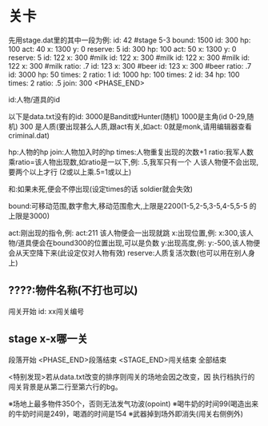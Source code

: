 
# 关卡

先用stage.dat里的其中一段为例:
<STAGE>id: 42 #stage 5-3
<PHASE>bound: 1500
id: 300 hp: 100 act: 40 x: 1300 y: 0 reserve: 5
id: 300 hp: 100 act: 50 x: 1300 y: 0 reserve: 5
id: 122 x: 300 #milk
id: 122 x: 300 #milk
id: 122 x: 300 #milk
id: 122 x: 300 #milk ratio: .7
id: 123 x: 300 #beer
id: 123 x: 300 #beer ratio: .7
id: 3000 hp: 50 times: 2 ratio: 1 <SOLDIER>
id: 1000 hp: 100 times: 2 <BOSS>
id: 34 hp: 100 times: 2 ratio: .5 join: 300
<PHASE_END>

id:人物/道具的id

以下是data.txt没有的id:
3000是Bandit或Hunter(随机)
1000是主角(id 0-29,随机)
300 是人质(要出现甚么人质,跟act有关,如act: 0就是monk,请用编辑器查看
           criminal.dat)

hp:人物的hp
join:人物加入时的hp
times:人物重复出现的次数+1
ratio:我军人数乘ratio=该人物出现数,如ratio是一以下,例: .5,我军只有一个
人该人物便不会出现,要两个以上才行
(2或以上乘.5=1或以上)

<BOSS>和<SOLDIER>:如果<BOSS>未死,<SOLDIER>便会不停出现(设定times的话
soldier就会失效)

bound:可移动范围,数字愈大,移动范围愈大,上限是2200(1-5,2-5,3-5,4-5,5-5
的上限是3000)

act:刚出现的指令,例: act:211 该人物便会一出现就跳
x:出现位置,例: x:300,该人物/道具便会在bound300的位置出现,可以是负数
y:出现高度,例: y:-500,该人物便会从天空降下来(此设定仅对人物有效)
reserve:人质复活次数(也可以用在别人身上)
## ????:物件名称(不打也可以)

<STAGE>闯关开始
id: xx闯关编号
## stage x-x哪一关
<PHASE>段落开始
<PHASE_END>段落结束
<STAGE_END>闯关结束
<END>全部结束

<特别发现>若从data.txt改变<BACKGROUND>的排序则闯关的场地会因之改变，因
          执行档执行的闯关背景是从第二行至第六行的bg。

※场地上最多物件350个，否则无法发气功波(opoint)
※喝牛奶的时间99(喝造出来的牛奶时间是249)，喝酒的时间是154
※武器掉到场外即消失(闯关右侧例外)